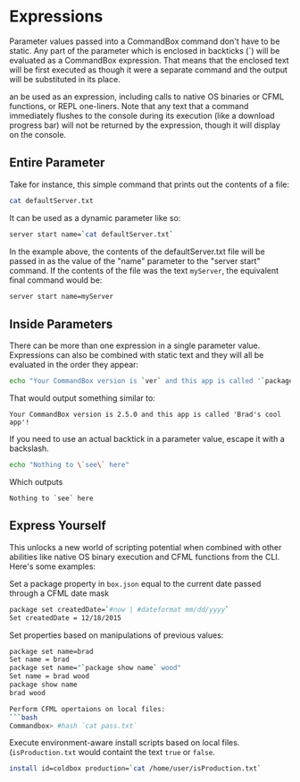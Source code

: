 # Expressions

Parameter values passed into a CommandBox command don't have to be static.  Any part of the parameter which is enclosed in backticks (`) will be evaluated as a CommandBox expression. That means that the enclosed text will be first executed as though it were a separate command and the output will be substituted in its place.

an be used as an expression, including calls to native OS binaries or CFML functions, or REPL one-liners.  Note that any text that a command immediately flushes to the console during its execution (like a download progress bar) will not be returned by the expression, though it will display on the console.

## Entire Parameter

Take for instance, this simple command that prints out the contents of a file:

```bash
cat defaultServer.txt
```

It can be used as a dynamic parameter like so:

```bash
server start name=`cat defaultServer.txt`
```


In the example above, the contents of the defaultServer.txt file will be passed in as the value of the "name" parameter to the "server start" command.  If the contents of the file was the text `myServer`, the equivalent final command would be:

```bash
server start name=myServer
```

## Inside Parameters

There can be more than one expression in a single parameter value.  Expressions can also be combined with static text and they will all be evaluated in the order they appear:

```bash
echo "Your CommandBox version is `ver` and this app is called '`package show name`'!!"
```

That would output something similar to:
```
Your CommandBox version is 2.5.0 and this app is called 'Brad's cool app'!
```

If you need to use an actual backtick in a parameter value, escape it with a backslash.

```bash
echo "Nothing to \`see\` here"
```

Which outputs

```
Nothing to `see` here
```

## Express Yourself

This unlocks a new world of scripting potential when combined with other abilities like native OS binary execution and CFML functions from the CLI.  Here's some examples:


Set a package property in `box.json` equal to the current date passed through a CFML date mask
```bash
package set createdDate=`#now | #dateformat mm/dd/yyyy`
Set createdDate = 12/18/2015
```

Set properties based on manipulations of previous values:
```bash
package set name=brad
Set name = brad
package set name="`package show name` wood"
Set name = brad wood
package show name
brad wood

Perform CFML opertaions on local files:
```bash
Commandbox> #hash `cat pass.txt`
```

Execute environment-aware install scripts based on local files.  (`isProduction.txt` would containt the text `true` or `false`.

```bash
install id=coldbox production=`cat /home/user/isProduction.txt`
```